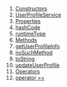 1.  [Constructors](./UserProfileService-class#constructors.md)
2.  [UserProfileService](./UserProfileService/UserProfileService.md)
3.  [Properties](./UserProfileService-class#instance-properties.md)
4.  [hashCode](https://api.flutter.dev/flutter/dart-core/Object/hashCode.html)
5.  [runtimeType](https://api.flutter.dev/flutter/dart-core/Object/runtimeType.html)
6.  [Methods](./UserProfileService-class#instance-methods.md)
7.  [getUserProfileInfo](./UserProfileService/getUserProfileInfo.md)
8.  [noSuchMethod](https://api.flutter.dev/flutter/dart-core/Object/noSuchMethod.html)
9.  [toString](https://api.flutter.dev/flutter/dart-core/Object/toString.html)
10. [updateUserProfile](./UserProfileService/updateUserProfile.md)
11. [Operators](./UserProfileService-class#operators.md)
12. [operator
    ==](https://api.flutter.dev/flutter/dart-core/Object/operator_equals.html)
